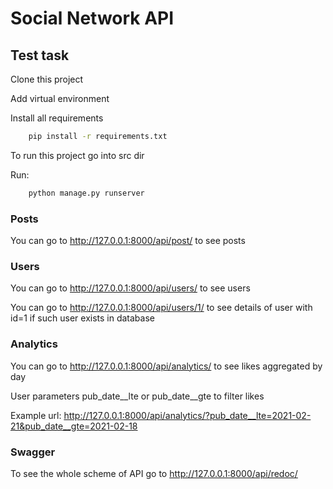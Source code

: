 # Social Network API
## Test task

Clone this project

Add virtual environment

Install all requirements
```bash
    pip install -r requirements.txt
```

To run this project go into src dir

Run:
```bash
    python manage.py runserver
```
### Posts
You can go to http://127.0.0.1:8000/api/post/ to see posts

### Users
You can go to http://127.0.0.1:8000/api/users/ to see users

You can go to http://127.0.0.1:8000/api/users/1/ to see details of user with id=1 if such user exists in database
### Analytics
You can go to http://127.0.0.1:8000/api/analytics/ to see likes aggregated by day

User parameters pub_date__lte or pub_date__gte to filter likes

Example url: http://127.0.0.1:8000/api/analytics/?pub_date__lte=2021-02-21&pub_date__gte=2021-02-18

### Swagger
To see the whole scheme of API go to http://127.0.0.1:8000/api/redoc/